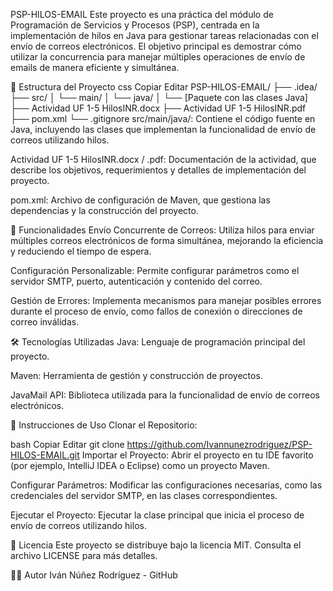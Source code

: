 PSP-HILOS-EMAIL
Este proyecto es una práctica del módulo de Programación de Servicios y Procesos (PSP), centrada en la implementación de hilos en Java para gestionar tareas relacionadas con el envío de correos electrónicos. El objetivo principal es demostrar cómo utilizar la concurrencia para manejar múltiples operaciones de envío de emails de manera eficiente y simultánea.

📁 Estructura del Proyecto
css
Copiar
Editar
PSP-HILOS-EMAIL/
├── .idea/
├── src/
│   └── main/
│       └── java/
│           └── [Paquete con las clases Java]
├── Actividad UF 1-5 HilosINR.docx
├── Actividad UF 1-5 HilosINR.pdf
├── pom.xml
└── .gitignore
src/main/java/: Contiene el código fuente en Java, incluyendo las clases que implementan la funcionalidad de envío de correos utilizando hilos.

Actividad UF 1-5 HilosINR.docx / .pdf: Documentación de la actividad, que describe los objetivos, requerimientos y detalles de implementación del proyecto.

pom.xml: Archivo de configuración de Maven, que gestiona las dependencias y la construcción del proyecto.

🧠 Funcionalidades
Envío Concurrente de Correos: Utiliza hilos para enviar múltiples correos electrónicos de forma simultánea, mejorando la eficiencia y reduciendo el tiempo de espera.

Configuración Personalizable: Permite configurar parámetros como el servidor SMTP, puerto, autenticación y contenido del correo.

Gestión de Errores: Implementa mecanismos para manejar posibles errores durante el proceso de envío, como fallos de conexión o direcciones de correo inválidas.

🛠️ Tecnologías Utilizadas
Java: Lenguaje de programación principal del proyecto.

Maven: Herramienta de gestión y construcción de proyectos.

JavaMail API: Biblioteca utilizada para la funcionalidad de envío de correos electrónicos.

🚀 Instrucciones de Uso
Clonar el Repositorio:

bash
Copiar
Editar
git clone https://github.com/Ivannunezrodriguez/PSP-HILOS-EMAIL.git
Importar el Proyecto: Abrir el proyecto en tu IDE favorito (por ejemplo, IntelliJ IDEA o Eclipse) como un proyecto Maven.

Configurar Parámetros: Modificar las configuraciones necesarias, como las credenciales del servidor SMTP, en las clases correspondientes.

Ejecutar el Proyecto: Ejecutar la clase principal que inicia el proceso de envío de correos utilizando hilos.

📄 Licencia
Este proyecto se distribuye bajo la licencia MIT. Consulta el archivo LICENSE para más detalles.

👨‍💻 Autor
Iván Núñez Rodríguez - GitHub
